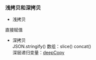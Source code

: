 ### 浅拷贝和深拷贝

- 浅拷贝

直接赋值

- 深拷贝  
  JSON.stringify()
  数组：slice() concat()  
  深层递归变量：[deepCopy](https://github.com/zchfeng/js-base/tree/master/pages/deep-copy/deep-copy.js)
